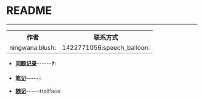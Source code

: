# README
---
<table>
  <tr>
    <th>作者</th>
    <th>联系方式</th>
  </tr>
  <tr>
    <td>ningwana:blush:</td>
    <td>1422771056:speech_balloon:</td>
  </tr>
</table>

  * **[问题记录](./nw-springboot/src/question.txt)**------:question::<br>
  
  * **[笔记](./nw-springboot/src/note.txt)**-----:notes:<br>
  
  * **[随记](./nw-springboot/src/anything.txt)**-----:trollface:<br>



